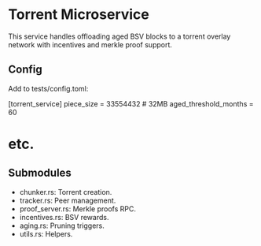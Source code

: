 # Torrent Microservice

This service handles offloading aged BSV blocks to a torrent overlay network with incentives and merkle proof support.

## Config

Add to tests/config.toml:

[torrent_service]
piece_size = 33554432  # 32MB
aged_threshold_months = 60
# etc.

## Submodules

- chunker.rs: Torrent creation.
- tracker.rs: Peer management.
- proof_server.rs: Merkle proofs RPC.
- incentives.rs: BSV rewards.
- aging.rs: Pruning triggers.
- utils.rs: Helpers.
